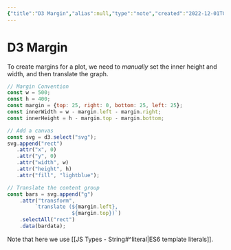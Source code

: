 ```yaml
---
{"title":"D3 Margin","alias":null,"type":"note","created":"2022-12-01T01:22:50","modified":"2022-12-01T20:53:33","dg-publish":true,"sup":["[[D3]]"],"state":"done","permalink":"/d3-margin/","dgPassFrontmatter":true,"updated":"2022-12-01T20:53:33"}
---
```



# D3 Margin

To create margins for a plot, we need to *manually* set the inner height and width, and then translate the graph.

```js
// Margin Convention
const w = 500;
const h = 400;
const margin = {top: 25, right: 0, bottom: 25, left: 25};
const innerWidth = w - margin.left - margin.right;
const innerHeight = h - margin.top - margin.bottom;

// Add a canvas
const svg = d3.select("svg");
svg.append("rect")
   .attr("x", 0)
   .attr("y", 0)
   .attr("width", w)
   .attr("height", h)
   .attr("fill", "lightblue");

// Translate the content group
const bars = svg.append("g")
    .attr("transform",
         `translate (${margin.left},
                     ${margin.top})`)
    .selectAll("rect")
    .data(bardata);
```

Note that here we use [[JS Types - String#^literal\|ES6 template literals]].
